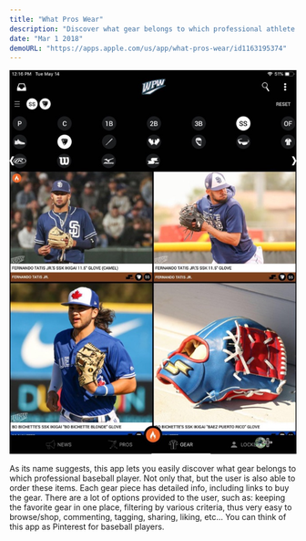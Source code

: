 ```yaml
---
title: "What Pros Wear"
description: "Discover what gear belongs to which professional athlete!"
date: "Mar 1 2018"
demoURL: "https://apps.apple.com/us/app/what-pros-wear/id1163195374"
---
```


![What Pros Wear](/wpw.jpg)

As its name suggests, this app lets you easily discover what gear belongs to which professional baseball player. Not only that, but the user is also able to order these items. Each gear piece has detailed info, including links to buy the gear. There are a lot of options provided to the user, such as: keeping the favorite gear in one place, filtering by various criteria, thus very easy to browse/shop, commenting, tagging, sharing, liking, etc... You can think of this app as Pinterest for baseball players.